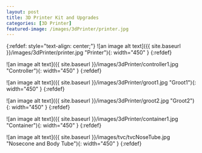 ```yaml
---
layout: post
title: 3D Printer Kit and Upgrades
categories: [3D Printer]
featured-image: /images/3dPrinter/printer.jpg
---
```




{:refdef: style="text-align: center;"}
![an image alt text]({{ site.baseurl }}/images/3dPrinter/printer.jpg "Printer"){: width="450" }
{:refdef}

![an image alt text]({{ site.baseurl }}/images/3dPrinter/controller1.jpg "Controller"){: width="450" }
{:refdef}

![an image alt text]({{ site.baseurl }}/images/3dPrinter/groot1.jpg "Groot1"){: width="450" }
{:refdef}

![an image alt text]({{ site.baseurl }}/images/3dPrinter/groot2.jpg "Groot2"){: width="450" }
{:refdef}

![an image alt text]({{ site.baseurl }}/images/3dPrinter/container1.jpg "Container"){: width="450" }
{:refdef}

![an image alt text]({{ site.baseurl }}/images/tvc/tvcNoseTube.jpg "Nosecone and Body Tube"){: width="450" }
{:refdef}
